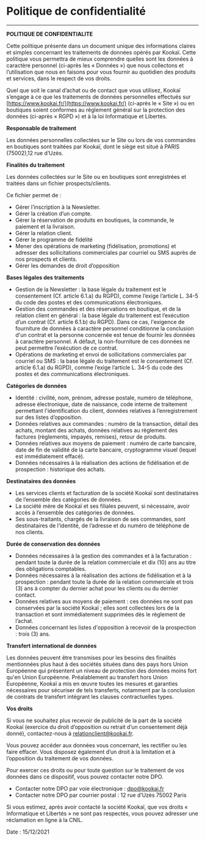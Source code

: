 Politique de confidentialité
============================

* * *

**POLITIQUE DE CONFIDENTIALITE**

Cette politique présente dans un document unique des informations claires et simples concernant les traitements de données opérés par Kookaï. Cette politique vous permettra de mieux comprendre quelles sont les données à caractère personnel (ci-après les « Données ») que nous collectons et l’utilisation que nous en faisons pour vous fournir au quotidien des produits et services, dans le respect de vos droits.

Quel que soit le canal d’achat ou de contact que vous utilisez, Kookaï s’engage à ce que les traitements de données personnelles effectués sur [https://www.kookai.fr/](https://www.kookai.fr/) (ci-après le « Site ») ou en boutiques soient conformes au règlement général sur la protection des données (ci-après « RGPD ») et à la loi Informatique et Libertés.

**Responsable de traitement**

Les données personnelles collectées sur le Site ou lors de vos commandes en boutiques sont traitées par Kookaï, dont le siège est situé à PARIS (75002),12 rue d’Uzès.

**Finalités du traitement**

Les données collectées sur le Site ou en boutiques sont enregistrées et traitées dans un fichier prospects/clients.

Ce fichier permet de :

* Gérer l’inscription à la Newsletter.
* Gérer la création d’un compte.
* Gérer la réservation de produits en boutiques, la commande, le paiement et la livraison.
* Gérer la relation client.
* Gérer le programme de fidélité
* Mener des opérations de marketing (fidélisation, promotions) et adresser des sollicitations commerciales par courriel ou SMS auprès de nos prospects et clients.
* Gérer les demandes de droit d’opposition

**Bases légales des traitements**

* Gestion de la Newsletter : la base légale du traitement est le consentement (Cf. article 6.1.a) du RGPD), comme l’exige l’article L. 34-5 du code des postes et des communications électroniques.
* Gestion des commandes et des réservations en boutique, et de la relation client en général : la base légale du traitement est l’exécution d’un contrat (Cf. article 6.1.b) du RGPD). Dans ce cas, l'exigence de fourniture de données à caractère personnel conditionne la conclusion d'un contrat et la personne concernée est tenue de fournir les données à caractère personnel. A défaut, la non-fourniture de ces données ne peut permettre l’exécution de ce contrat.
* Opérations de marketing et envoi de sollicitations commerciales par courriel ou SMS : la base légale du traitement est le consentement (Cf. article 6.1.a) du RGPD), comme l’exige l’article L. 34-5 du code des postes et des communications électroniques.

**Catégories de données**

* Identité : civilité, nom, prénom, adresse postale, numéro de téléphone, adresse électronique, date de naissance, code interne de traitement permettant l'identification du client, données relatives à l’enregistrement sur des listes d’opposition.
* Données relatives aux commandes : numéro de la transaction, détail des achats, montant des achats, données relatives au règlement des factures (règlements, impayés, remises), retour de produits.
* Données relatives aux moyens de paiement : numéro de carte bancaire, date de fin de validité de la carte bancaire, cryptogramme visuel (lequel est immédiatement effacé).
* Données nécessaires à la réalisation des actions de fidélisation et de prospection : historique des achats.

**Destinataires des données**

* Les services clients et facturation de la société Kookaï sont destinataires de l’ensemble des catégories de données.
* La société mère de Kookaï et ses filiales peuvent, si nécessaire, avoir accès à l’ensemble des catégories de données.
* Ses sous-traitants, chargés de la livraison de ses commandes, sont destinataires de l’identité, de l’adresse et du numéro de téléphone de nos clients.

**Durée de conservation des données**

* Données nécessaires à la gestion des commandes et à la facturation : pendant toute la durée de la relation commerciale et dix (10) ans au titre des obligations comptables.
* Données nécessaires à la réalisation des actions de fidélisation et à la prospection : pendant toute la durée de la relation commerciale et trois (3) ans à compter du dernier achat pour les clients ou du dernier contact.
* Données relatives aux moyens de paiement : ces données ne sont pas conservées par la société Kookaï ; elles sont collectées lors de la transaction et sont immédiatement supprimées dès le règlement de l’achat.
* Données concernant les listes d'opposition à recevoir de la prospection : trois (3) ans.

**Transfert international de données**

Les données peuvent être transmises pour les besoins des finalités mentionnées plus haut à des sociétés situées dans des pays hors Union Européenne qui présentent un niveau de protection des données moins fort qu'en Union Européenne. Préalablement au transfert hors Union Européenne, Kookaï a mis en œuvre toutes les mesures et garanties nécessaires pour sécuriser de tels transferts, notamment par la conclusion de contrats de transfert intégrant les clauses contractuelles types.

**Vos droits**

Si vous ne souhaitez plus recevoir de publicité de la part de la société Kookaï (exercice du droit d’opposition ou retrait d’un consentement déjà donné), contactez-nous à relationclient@kookai.fr.

Vous pouvez accéder aux données vous concernant, les rectifier ou les faire effacer. Vous disposez également d’un droit à la limitation et à l’opposition du traitement de vos données.

Pour exercer ces droits ou pour toute question sur le traitement de vos données dans ce dispositif, vous pouvez contacter notre DPO.

* Contacter notre DPO par voie électronique : [dpo@kookai.fr](mailto:dpo@kookai.fr)
* Contacter notre DPO par courrier postal : 12 rue d’Uzès 75002 Paris

Si vous estimez, après avoir contacté la société Kookaï, que vos droits « Informatique et Libertés » ne sont pas respectés, vous pouvez adresser une réclamation en ligne à la CNIL.

Date : 15/12/2021